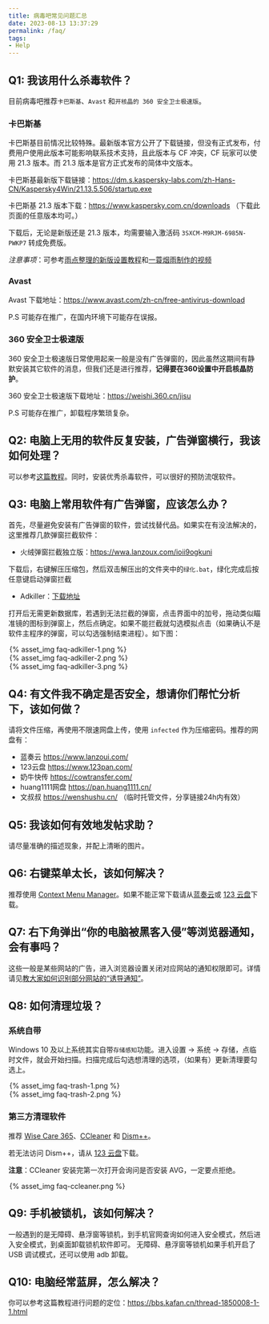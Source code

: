```yaml
---
title: 病毒吧常见问题汇总
date: 2023-08-13 13:37:29
permalink: /faq/
tags:
- Help
---
```


## Q1: 我该用什么杀毒软件？

目前病毒吧推荐`卡巴斯基`、`Avast` 和`开核晶的 360 安全卫士极速版`。

### 卡巴斯基

卡巴斯基目前情况比较特殊。最新版本官方公开了下载链接，但没有正式发布，付费用户使用此版本可能影响联系技术支持，且此版本与 CF 冲突，CF 玩家可以使用 21.3 版本。而 21.3 版本是官方正式发布的简体中文版本。

卡巴斯基最新版下载链接：<https://dm.s.kaspersky-labs.com/zh-Hans-CN/Kaspersky4Win/21.13.5.506/startup.exe>

卡巴斯基 21.3 版本下载：<https://www.kaspersky.com.cn/downloads> （下载此页面的任意版本均可。）

下载后，无论是新版还是 21.3 版本，均需要输入激活码 `3SXCM-M9RJM-6985N-PWKP7` 转成免费版。

*注意事项*：可参考[雨点整理的新版设置教程](https://bbs.kafan.cn/forum.php?mod=viewthread&tid=2255087)和[一蓑烟雨制作的视频](https://www.bilibili.com/video/BV1fX4y1W7fx)

### Avast

Avast 下载地址：<https://www.avast.com/zh-cn/free-antivirus-download>

P.S 可能存在推广，在国内环境下可能存在误报。

### 360 安全卫士极速版

360 安全卫士极速版日常使用起来一般是没有广告弹窗的，因此虽然这期间有静默安装其它软件的消息，但我们还是进行推荐，**记得要在360设置中开启核晶防护**。

360 安全卫士极速版下载地址：<https://weishi.360.cn/jisu>

P.S 可能存在推广，卸载程序繁琐复杂。

## Q2: 电脑上无用的软件反复安装，广告弹窗横行，我该如何处理？

可以参考[这篇教程](https://zhuanlan.zhihu.com/p/637923442)。同时，安装优秀杀毒软件，可以很好的预防流氓软件。


## Q3: 电脑上常用软件有广告弹窗，应该怎么办？

首先，尽量避免安装有广告弹窗的软件，尝试找替代品。如果实在有没法解决的，这里推荐几款弹窗拦截软件：

- 火绒弹窗拦截独立版：<https://wwa.lanzoux.com/ioii9ogkuni>

下载后，右键解压压缩包，然后双击解压出的文件夹中的`绿化.bat`，绿化完成后按任意键启动弹窗拦截

- Adkiller：[下载地址](https://pan.huang1111.cn/s/qbPVF3)

打开后无需更新数据库，若遇到无法拦截的弹窗，点击界面中的加号，拖动类似瞄准镜的图标到弹窗上，然后点确定。如果不能拦截就勾选模拟点击（如果确认不是软件主程序的弹窗，可以勾选强制结束进程）。如下图：

<div style="width: 500px; margin: auto;">{% asset_img faq-adkiller-1.png %}</div>
<div style="width: 500px; margin: auto;">{% asset_img faq-adkiller-2.png %}</div>
<div style="width: 500px; margin: auto;">{% asset_img faq-adkiller-3.png %}</div>


## Q4: 有文件我不确定是否安全，想请你们帮忙分析下，该如何做？

请将文件压缩，再使用不限速网盘上传，使用 `infected` 作为压缩密码。推荐的网盘有：

- 蓝奏云 <https://www.lanzoui.com/>
- 123云盘 <https://www.123pan.com/>
- 奶牛快传 <https://cowtransfer.com/>
- huang1111网盘 <https://pan.huang1111.cn/>
- 文叔叔 <https://wenshushu.cn/> （临时托管文件，分享链接24h内有效）


## Q5: 我该如何有效地发帖求助？

请尽量准确的描述现象，并配上清晰的图片。


## Q6: 右键菜单太长，该如何解决？

推荐使用 [Context Menu Manager](https://bluepointlilac.github.io/ContextMenuManager/)。如果不能正常下载请从[蓝奏云](https://wwpy.lanzoub.com/iSkfD15atdmb)或 [123 云盘](https://www.123pan.com/s/AKObVv-jh9Ih.html)下载。


## Q7: 右下角弹出“你的电脑被黑客入侵”等浏览器通知，会有事吗？

这些一般是某些网站的广告，进入浏览器设置关闭对应网站的通知权限即可。详情请见[教大家如何识别部分网站的“诱导通知”](https://tieba.baidu.com/p/8495219375)。


## Q8: 如何清理垃圾？

### 系统自带

Windows 10 及以上系统其实自带`存储感知`功能。进入设置 → 系统 → 存储，点临时文件，就会开始扫描。扫描完成后勾选想清理的选项，（如果有）更新清理要勾选上。

<div style="width: 500px; margin: auto;">{% asset_img faq-trash-1.png %}</div>
<div style="width: 500px; margin: auto;">{% asset_img faq-trash-2.png %}</div>

### 第三方清理软件

推荐 [Wise Care 365](https://www.wisecleaner.com.cn/wise-care-365.html)、[CCleaner](https://www.ccleaner.com/zh-cn/ccleaner/download/standard) 和 [Dism++](https://github.com/Chuyu-Team/Dism-Multi-language)。

若无法访问 Dism++，请从 [123 云盘](https://www.123pan.com/s/AKObVv-TH9Ih.html)下载。

**注意**：CCleaner 安装完第一次打开会询问是否安装 AVG，一定要点拒绝。

<div style="width: 500px; margin: auto;">{% asset_img faq-ccleaner.png %}</div>


## Q9: 手机被锁机，该如何解决？

一般遇到的是无障碍、悬浮窗等锁机，到手机官网查询如何进入安全模式，然后进入安全模式，到桌面卸载锁机软件即可。
无障碍、悬浮窗等锁机如果手机开启了 USB 调试模式，还可以使用 adb 卸载。


## Q10: 电脑经常蓝屏，怎么解决？

你可以参考这篇教程进行问题的定位：<https://bbs.kafan.cn/thread-1850008-1-1.html>
